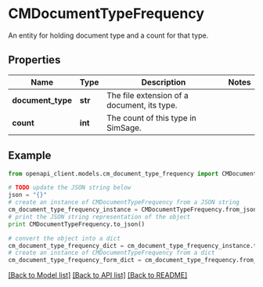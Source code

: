 # CMDocumentTypeFrequency

An entity for holding document type and a count for that type.

## Properties
Name | Type | Description | Notes
------------ | ------------- | ------------- | -------------
**document_type** | **str** | The file extension of a document, its type. | 
**count** | **int** | The count of this type in SimSage. | 

## Example

```python
from openapi_client.models.cm_document_type_frequency import CMDocumentTypeFrequency

# TODO update the JSON string below
json = "{}"
# create an instance of CMDocumentTypeFrequency from a JSON string
cm_document_type_frequency_instance = CMDocumentTypeFrequency.from_json(json)
# print the JSON string representation of the object
print CMDocumentTypeFrequency.to_json()

# convert the object into a dict
cm_document_type_frequency_dict = cm_document_type_frequency_instance.to_dict()
# create an instance of CMDocumentTypeFrequency from a dict
cm_document_type_frequency_form_dict = cm_document_type_frequency.from_dict(cm_document_type_frequency_dict)
```
[[Back to Model list]](../README.md#documentation-for-models) [[Back to API list]](../README.md#documentation-for-api-endpoints) [[Back to README]](../README.md)


